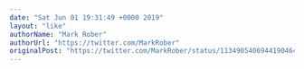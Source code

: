 ```yaml
---
date: "Sat Jun 01 19:31:49 +0000 2019"
layout: "like"
authorName: "Mark Rober"
authorUrl: "https://twitter.com/MarkRober"
originalPost: "https://twitter.com/MarkRober/status/1134905406944190464"
---
```

